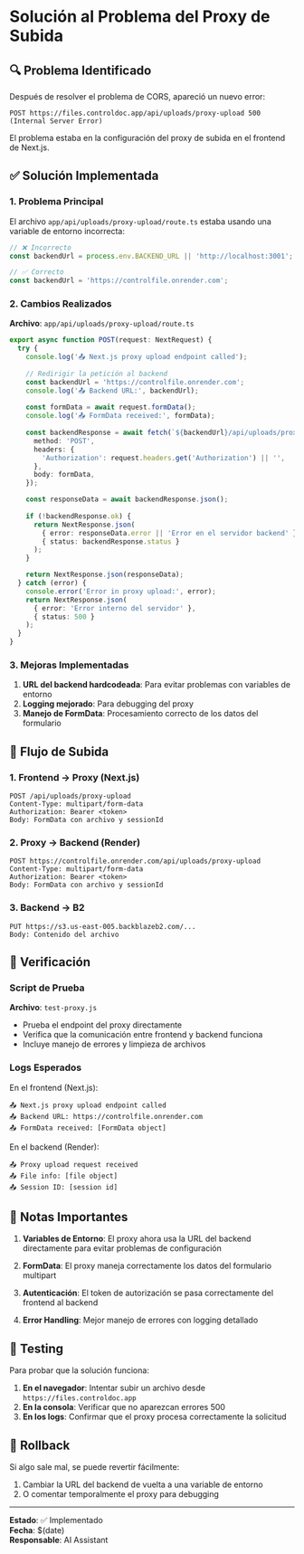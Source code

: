 # Solución al Problema del Proxy de Subida

## 🔍 Problema Identificado

Después de resolver el problema de CORS, apareció un nuevo error:

```
POST https://files.controldoc.app/api/uploads/proxy-upload 500 (Internal Server Error)
```

El problema estaba en la configuración del proxy de subida en el frontend de Next.js.

## ✅ Solución Implementada

### 1. Problema Principal

El archivo `app/api/uploads/proxy-upload/route.ts` estaba usando una variable de entorno incorrecta:

```typescript
// ❌ Incorrecto
const backendUrl = process.env.BACKEND_URL || 'http://localhost:3001';

// ✅ Correcto
const backendUrl = 'https://controlfile.onrender.com';
```

### 2. Cambios Realizados

**Archivo**: `app/api/uploads/proxy-upload/route.ts`

```typescript
export async function POST(request: NextRequest) {
  try {
    console.log('📤 Next.js proxy upload endpoint called');
    
    // Redirigir la petición al backend
    const backendUrl = 'https://controlfile.onrender.com';
    console.log('📤 Backend URL:', backendUrl);
    
    const formData = await request.formData();
    console.log('📤 FormData received:', formData);
    
    const backendResponse = await fetch(`${backendUrl}/api/uploads/proxy-upload`, {
      method: 'POST',
      headers: {
        'Authorization': request.headers.get('Authorization') || '',
      },
      body: formData,
    });

    const responseData = await backendResponse.json();
    
    if (!backendResponse.ok) {
      return NextResponse.json(
        { error: responseData.error || 'Error en el servidor backend' },
        { status: backendResponse.status }
      );
    }

    return NextResponse.json(responseData);
  } catch (error) {
    console.error('Error in proxy upload:', error);
    return NextResponse.json(
      { error: 'Error interno del servidor' },
      { status: 500 }
    );
  }
}
```

### 3. Mejoras Implementadas

1. **URL del backend hardcodeada**: Para evitar problemas con variables de entorno
2. **Logging mejorado**: Para debugging del proxy
3. **Manejo de FormData**: Procesamiento correcto de los datos del formulario

## 🚀 Flujo de Subida

### 1. Frontend → Proxy (Next.js)
```
POST /api/uploads/proxy-upload
Content-Type: multipart/form-data
Authorization: Bearer <token>
Body: FormData con archivo y sessionId
```

### 2. Proxy → Backend (Render)
```
POST https://controlfile.onrender.com/api/uploads/proxy-upload
Content-Type: multipart/form-data
Authorization: Bearer <token>
Body: FormData con archivo y sessionId
```

### 3. Backend → B2
```
PUT https://s3.us-east-005.backblazeb2.com/...
Body: Contenido del archivo
```

## 🔧 Verificación

### Script de Prueba

**Archivo**: `test-proxy.js`
- Prueba el endpoint del proxy directamente
- Verifica que la comunicación entre frontend y backend funciona
- Incluye manejo de errores y limpieza de archivos

### Logs Esperados

En el frontend (Next.js):
```
📤 Next.js proxy upload endpoint called
📤 Backend URL: https://controlfile.onrender.com
📤 FormData received: [FormData object]
```

En el backend (Render):
```
📤 Proxy upload request received
📤 File info: [file object]
📤 Session ID: [session id]
```

## 📝 Notas Importantes

1. **Variables de Entorno**: El proxy ahora usa la URL del backend directamente para evitar problemas de configuración

2. **FormData**: El proxy maneja correctamente los datos del formulario multipart

3. **Autenticación**: El token de autorización se pasa correctamente del frontend al backend

4. **Error Handling**: Mejor manejo de errores con logging detallado

## 🧪 Testing

Para probar que la solución funciona:

1. **En el navegador**: Intentar subir un archivo desde `https://files.controldoc.app`
2. **En la consola**: Verificar que no aparezcan errores 500
3. **En los logs**: Confirmar que el proxy procesa correctamente la solicitud

## 🔄 Rollback

Si algo sale mal, se puede revertir fácilmente:

1. Cambiar la URL del backend de vuelta a una variable de entorno
2. O comentar temporalmente el proxy para debugging

---

**Estado**: ✅ Implementado  
**Fecha**: $(date)  
**Responsable**: AI Assistant
